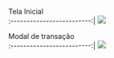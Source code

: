 Tela Inicial  
:-------------------------:|
<img src= "./FrontEnd/public/home.jpg">

Modal de transação  
:-------------------------:|
<img src="./FrontEnd/public/modal.jpg">
